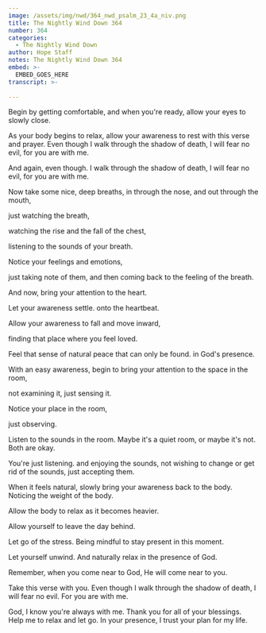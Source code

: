 ```yaml
---
image: /assets/img/nwd/364_nwd_psalm_23_4a_niv.png
title: The Nightly Wind Down 364
number: 364
categories:
  - The Nightly Wind Down
author: Hope Staff
notes: The Nightly Wind Down 364
embed: >-
  EMBED_GOES_HERE
transcript: >-
  
---
```

Begin by getting comfortable, and when you're ready, allow your eyes to slowly close.

As your body begins to relax, allow your awareness to rest with this verse and prayer. Even though I walk through the shadow of death, I will fear no evil, for you are with me.

And again, even though. I walk through the shadow of death, I will fear no evil, for you are with me.

Now take some nice, deep breaths, in through the nose, and out through the mouth,

just watching the breath,

watching the rise and the fall of the chest,

listening to the sounds of your breath.

Notice your feelings and emotions,

just taking note of them, and then coming back to the feeling of the breath.

And now, bring your attention to the heart.

Let your awareness settle. onto the heartbeat.

Allow your awareness to fall and move inward,

finding that place where you feel loved.

Feel that sense of natural peace that can only be found. in God's presence.

With an easy awareness, begin to bring your attention to the space in the room,

not examining it, just sensing it.

Notice your place in the room,

just observing.

Listen to the sounds in the room. Maybe it's a quiet room, or maybe it's not. Both are okay.

You're just listening. and enjoying the sounds, not wishing to change or get rid of the sounds, just accepting them.

When it feels natural, slowly bring your awareness back to the body. Noticing the weight of the body.

Allow the body to relax as it becomes heavier.

Allow yourself to leave the day behind.

Let go of the stress. Being mindful to stay present in this moment.

Let yourself unwind. And naturally relax in the presence of God.

Remember, when you come near to God, He will come near to you.

Take this verse with you. Even though I walk through the shadow of death, I will fear no evil. For you are with me.

God, I know you're always with me. Thank you for all of your blessings. Help me to relax and let go. In your presence, I trust your plan for my life.

